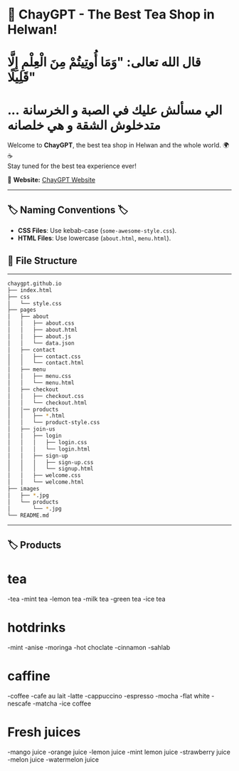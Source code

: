 # 🏡 ChayGPT - The Best Tea Shop in Helwan! 
# قال الله تعالى: "وَمَا أُوتِيتُمْ مِنَ الْعِلْمِ إِلَّا قَلِيلًا"
# الي مسألش عليك في الصبة و الخرسانة ... متدخلوش الشقة و هي خلصانه



Welcome to **ChayGPT**, the best tea shop in Helwan and the whole world. 🌍☕  
Stay tuned for the best tea experience ever!  

📌 **Website:** [ChayGPT Website](https://adham-khairy.github.io/chaygpt.github.io/)  

---
## 🏷️ Naming Conventions 🏷️  
- **CSS Files**: Use kebab-case (`some-awesome-style.css`).  
- **HTML Files**: Use lowercase (`about.html`, `menu.html`).  
## 📂 File Structure  
---
```bash
chaygpt.github.io
├── index.html
├── css
│   └── style.css
├── pages
│   ├── about
│   │   ├── about.css
│   │   ├── about.html
│   │   ├── about.js
│   │   └── data.json
│   ├── contact
│   │   ├── contact.css
│   │   └── contact.html
│   ├── menu
│   │   ├── menu.css
│   │   └── menu.html
│   ├── checkout
│   │   ├── checkout.css
│   │   └── checkout.html
│   │── products
│   │   ├── *.html
│   │   └── product-style.css
│   ├── join-us
│   │   ├── login
│   │   │   ├── login.css
│   │   │   └── login.html
│   │   ├── sign-up
│   │   │   ├── sign-up.css
│   │   │   └── signup.html
│   │   ├── welcome.css
│   │   └── welcome.html
├── images
│   ├── *.jpg
│   └── products
│       └── *.jpg
└── README.md
```
---
## 🏷️ Products
# tea
-tea
-mint tea
-lemon tea
-milk tea
-green tea
-ice tea

# hotdrinks
-mint
-anise
-moringa
-hot choclate
-cinnamon
-sahlab

# caffine
-coffee
-cafe au lait
-latte
-cappuccino
-espresso
-mocha
-flat white
-nescafe
-matcha
-ice coffee

# Fresh juices
 -mango juice
 -orange juice
 -lemon juice
 -mint lemon juice
 -strawberry juice
 -melon juice
 -watermelon juice
 
 
 

